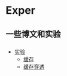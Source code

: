 # Exper
一些博文和实验
---
###
- [实验](#)
  - [缓存](https://github.com/jimb55/Exper/blob/master/pierce/readme.md)
  - [缓存穿透](https://github.com/jimb55/Exper/blob/master/pierce/readme.md#%E7%BC%93%E5%AD%98%E7%A9%BF%E9%80%8F)
  